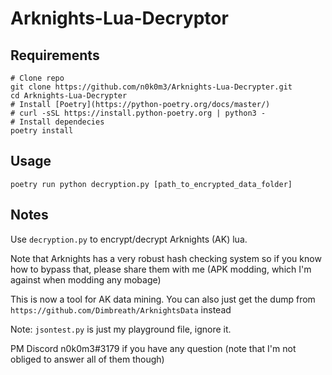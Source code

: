 # Arknights-Lua-Decryptor

## Requirements

```
# Clone repo
git clone https://github.com/n0k0m3/Arknights-Lua-Decrypter.git
cd Arknights-Lua-Decrypter
# Install [Poetry](https://python-poetry.org/docs/master/)
# curl -sSL https://install.python-poetry.org | python3 -
# Install dependecies
poetry install
```

## Usage

```
poetry run python decryption.py [path_to_encrypted_data_folder]
```

## Notes

Use `decryption.py` to encrypt/decrypt Arknights (AK) lua.

Note that Arknights has a very robust hash checking system so if you know how to bypass that, please share them with me
(APK modding, which I'm against when modding any mobage)

This is now a tool for AK data mining. You can also just get the dump from `https://github.com/Dimbreath/ArknightsData` instead

Note: `jsontest.py` is just my playground file, ignore it.

PM Discord n0k0m3#3179 if you have any question (note that I'm not obliged to answer all of them though)
